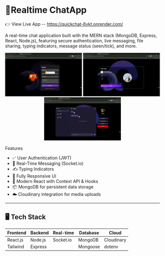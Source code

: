 # 💬Realtime ChatApp
👉 View Live App -- https://quickchat-6vkt.onrender.com/

A real-time chat application built with the MERN stack (MongoDB, Express, React, Node.js), featuring secure authentication, live messaging, file sharing, typing indicators, message status (seen/tick), and more.
<p align="center">
  <img src="./Client/src/assets/Screenshot%20(199).png" alt="login Page" width="250"/>
  <img src="./Client/src/assets/Screenshot%20(201).png" alt="profile Page" width="250"/>
  <img src="./Client/src/assets/Screenshot%20(200).png" alt="chat area" width="250"/>
</p>


  Features

- ✅ User Authentication (JWT)
- 💬 Real-Time Messaging (Socket.io)
- ✍️ Typing Indicators
- 📱 Fully Responsive UI
- 🧠 Modern React with Context API & Hooks
- 📦 MongoDB for persistent data storage
- ☁️ Cloudinary integration for media uploads

---

## 🖥️ Tech Stack

| Frontend | Backend  | Real-time | Database | Cloud  |
|----------|----------|-----------|----------|--------|
| React.js | Node.js  | Socket.io | MongoDB  | Cloudinary |
| Tailwind | Express  |           | Mongoose | dotenv |



